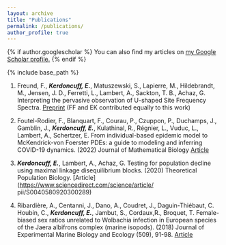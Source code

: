 ```yaml
---
layout: archive
title: "Publications"
permalink: /publications/
author_profile: true
---
```


{% if author.googlescholar %}
  You can also find my articles on <u><a href="{{author.googlescholar}}">my Google Scholar profile</a>.</u>
{% endif %}

{% include base_path %}

<!-- {% for post in site.publications reversed %}
  {% include archive-single.html %}
{% endfor %} -->


1. Freund, F., ***Kerdoncuff, E.***, Matuszewski, S., Lapierre, M., Hildebrandt, M., Jensen, J. D., Ferretti, L., Lambert, A., Sackton, T. B., Achaz, G. Interpreting the pervasive observation of U-shaped Site Frequency Spectra. [Preprint](https://doi.org/10.1101/2022.04.12.488084) (FF and EK contributed equally to this work)

2. Foutel-Rodier, F., Blanquart, F., Courau, P., Czuppon, P., Duchamps, J., Gamblin, J., ***Kerdoncuff, E.***, Kulathinal, R., Régnier, L., Vuduc, L., Lambert, A., Schertzer, E. From individual-based epidemic model to McKendrick-von Foerster PDEs: a guide to modeling and inferring COVID-19 dynamics. (2022) Journal of Mathematical Biology [Article](https://doi.org/10.1007/s00285-022-01794-4)

3. ***Kerdoncuff, E.***, Lambert, A., Achaz, G. Testing for population decline using maximal linkage disequilibrium blocks. (2020) Theoretical Population Biology. [Article](https://www.sciencedirect.com/science/article/ pii/S0040580920300289)

4. Ribardière, A., Centanni, J., Dano, A., Coudret, J., Daguin-Thiébaut, C. Houbin, C., ***Kerdoncuff, E.***, Jambut, S., Cordaux,R., Broquet, T. Female-biased sex ratios unrelated to Wolbachia infection in European species of the Jaera albifrons complex (marine isopods). (2018) Journal of Experimental Marine Biology and Ecology (509), 91-98. [Article](https://www.sciencedirect.com/science/article/pii/S0022098118301850)